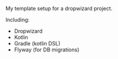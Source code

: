My template setup for a dropwizard project.

Including:
- Dropwizard
- Kotlin
- Gradle (kotlin DSL)
- Flyway (for DB migrations)